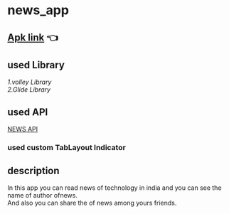 # news_app
## [Apk link](https://drive.google.com/file/d/1DPHbAo07BLKEOoXVdS-zqQfZXC9cSNxk/view?usp=sharing) 👈
## used Library
*1.volley Library<br>
 2.Glide Library*
 ## used API
  [NEWS API](https://documenter.getpostman.com/view/3479169/Szf7zncp?version=latest#4e17258c-b76a-47ad-831a-33a4a871c9ed)
### used custom TabLayout Indicator
## description
In this app you can read news of technology in india and you can see the name of author ofnews.<br>
And also you can share the of news among yours friends. 
